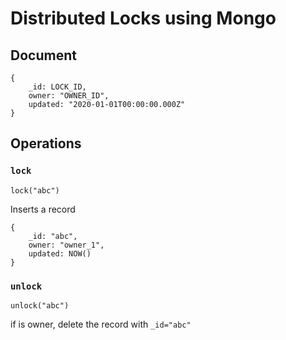 # Distributed Locks using Mongo

## Document

```
{
    _id: LOCK_ID,
    owner: "OWNER_ID",
    updated: "2020-01-01T00:00:00.000Z"
}
```


## Operations

### `lock`

```
lock("abc")
```

Inserts a record

```
{
    _id: "abc",
    owner: "owner_1",
    updated: NOW()
}
```

### `unlock`

```
unlock("abc")
```
if is owner, delete the record with `_id="abc"`

